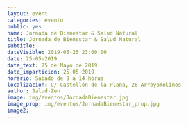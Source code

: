 ```yaml
---
layout: event
categories: evento
public: yes
name: Jornada de Bienestar & Salud Natural
title: Jornada de Bienestar & Salud Natural
subtitle:
dateVisible: 2019-05-25 23:00:00
date: 25-05-2019
date_text: 25 de Mayo de 2019
date_imparticion: 25-05-2019
horario: Sábado de 9 a 14 horas
localizacion: C/ Castellón de la Plana, 26 Arroyomolinos
author: Salud-Zen
image: img/eventos/JornadaBienestar.jpg
image_prop: img/eventos/JornadaBienestar_prop.jpg
image2:
---
```

